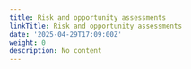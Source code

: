 ```yaml
---
title: Risk and opportunity assessments
linkTitle: Risk and opportunity assessments
date: '2025-04-29T17:09:00Z'
weight: 0
description: No content
---
```



